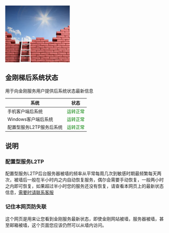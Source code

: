 ![image](l-w-s-athird.png)


## 金刚梯后系统状态<br> 
用于向金刚服务用户提供后系统状态最新信息<br> 


| 系统 | 状态 | 
| ----------- | ----------- | 
| 手机客户端后系统 | <font color="green">运转正常</font> | 
| Windows客户端后系统 | <font color="green">运转正常</font> | 
| 配置型服务L2TP服务后系统 | <font color="green">运转正常</font> | 

## 说明
### 配置型服务L2TP
配置型服务L2TP后台服务器被墙的频率从平常每周几次到敏感时期最频繁每天两次，被墙后一般在半小时内之内自动恢复服务，偶尔会需要手动恢复，一般两小时之内即可恢复，如果超过半小时您的服务还没有恢复，请查看本网页上的最新状态信息，[需要时请联系客服](mailto:cs@a2zitpro.com) 
### 记住本网页防失联
这个网页是用来让您看到金刚服务最新状态，即使金刚网站被墙，服务器被墙，甚至邮箱被墙，这个页面您应该仍然可以从墙内访问。

